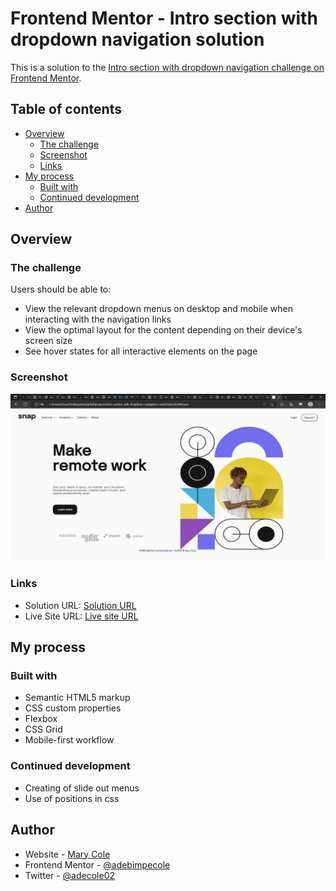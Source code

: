 # Frontend Mentor - Intro section with dropdown navigation solution

This is a solution to the [Intro section with dropdown navigation challenge on Frontend Mentor](https://www.frontendmentor.io/challenges/intro-section-with-dropdown-navigation-ryaPetHE5). 

## Table of contents

- [Overview](#overview)
  - [The challenge](#the-challenge)
  - [Screenshot](#screenshot)
  - [Links](#links)
- [My process](#my-process)
  - [Built with](#built-with)
  - [Continued development](#continued-development)
- [Author](#author)

## Overview

### The challenge

Users should be able to:

- View the relevant dropdown menus on desktop and mobile when interacting with the navigation links
- View the optimal layout for the content depending on their device's screen size
- See hover states for all interactive elements on the page

### Screenshot

![](images/screenshot.png)


### Links

- Solution URL: [Solution URL](https://github.com/adebimpecole/intro-section-with-dropdown-navigation.git)
- Live Site URL: [Live site URL](https://delightful-lamington-a3efbd.netlify.app/)

## My process

### Built with

- Semantic HTML5 markup
- CSS custom properties
- Flexbox
- CSS Grid
- Mobile-first workflow

### Continued development

- Creating of slide out menus
- Use of positions in css

## Author

- Website - [Mary Cole](https://delightful-lamington-a3efbd.netlify.app/)
- Frontend Mentor - [@adebimpecole](https://www.frontendmentor.io/profile/adebimpecole)
- Twitter - [@adecole02](https://twitter.com/adecole02)


